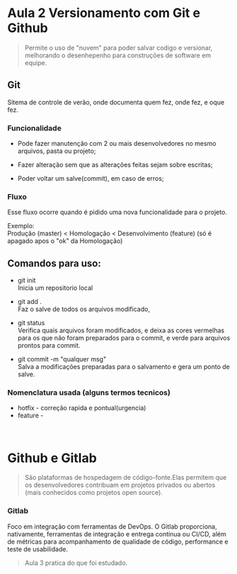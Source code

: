 # Aula 2 Versionamento com Git e Github

>Permite o uso de "nuvem" para poder salvar codigo e versionar, melhorando o desenhepenho para construções de software em equipe.

## Git 

Sitema de controle de verão, onde documenta quem fez, onde fez, e oque fez.

### Funcionalidade

- Pode fazer manutenção com 2 ou mais desenvolvedores no mesmo arquivos, pasta ou projeto;

- Fazer alteração sem que as alterações feitas sejam sobre escritas;

- Poder voltar um salve(commit), em caso de erros;


### Fluxo

Esse fluxo ocorre quando é pidido uma nova funcionalidade para o projeto.

Exemplo:<br>
Produção (master) < Homologação < Desenvolvimento (feature) (só é apagado apos o "ok" da Homologação)

## Comandos para uso:

- git init<br>
Inicia um repositorio local

- git add .<br>
Faz o salve de todos os arquivos modificado,

- git status<br>
Verifica quais arquivos foram modificados, e deixa as cores vermelhas para os que não foram preparados para o commit, e verde para arquivos prontos para commit.

- git commit -m "qualquer msg"<br>
Salva a modificações preparadas para o salvamento e gera um ponto de salve.

### Nomenclatura usada (alguns termos tecnicos)

- hotfix - correção rapida e pontual(urgencia)
- feature - 
<br>

# Github e Gitlab

>São plataformas de hospedagem de código-fonte.Elas permitem que os desenvolvedores contribuam em projetos privados ou abertos (mais conhecidos como projetos open source).


### Gitlab

Foco em integração com ferramentas de DevOps. O Gitlab proporciona, nativamente, ferramentas de integração e entrega contínua ou CI/CD, além de métricas para acompanhamento de qualidade de código, performance e teste de usabilidade.

>Aula 3 pratica do que foi estudado.